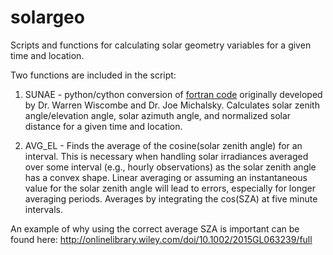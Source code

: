 # solargeo
Scripts and functions for calculating solar geometry variables for a given time and location.

Two functions are included in the script:

1) SUNAE - python/cython conversion of [fortran code](ftp://climate1.gsfc.nasa.gov/wiscombe/Solar_Rad/SunAngles/sunae.f) originally developed by Dr. Warren Wiscombe and Dr. Joe Michalsky. Calculates solar zenith angle/elevation angle, solar azimuth angle, and normalized solar distance for a given time and location.

2) AVG_EL - Finds the average of the cosine(solar zenith angle) for an interval. This is necessary when handling solar irradiances averaged over some interval (e.g., hourly observations) as the solar zenith angle has a convex shape. Linear averaging or assuming an instantaneous value for the solar zenith angle will lead to errors, especially for longer averaging periods. Averages by integrating the cos(SZA) at five minute intervals. 

An example of why using the correct average SZA is important can be found here: http://onlinelibrary.wiley.com/doi/10.1002/2015GL063239/full 
